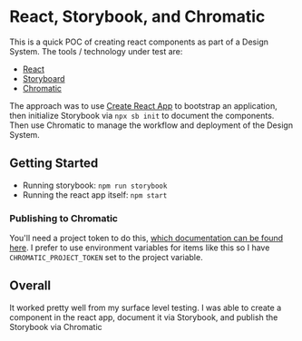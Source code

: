 # React, Storybook, and Chromatic

This is a quick POC of creating react components as part of a Design System. The tools / technology under test are:

* [React](https://reactjs.org/)
* [Storyboard](https://storybook.js.org/)
* [Chromatic](https://www.chromatic.com/)

The approach was to use [Create React App](https://github.com/facebook/create-react-app) to bootstrap an application, then initialize Storybook via `npx sb init` to document the components. Then use Chromatic to manage the workflow and deployment of the Design System.

## Getting Started

* Running storybook: `npm run storybook`
* Running the react app itself: `npm start`

### Publishing to Chromatic

You'll need a project token to do this, [which documentation can be found here](https://www.chromatic.com/docs/setup#run-chromatic). I prefer to use environment variables for items like this so I have `CHROMATIC_PROJECT_TOKEN` set to the project variable.

## Overall

It worked pretty well from my surface level testing. I was able to create a component in the react app, document it via Storybook, and publish the Storybook via Chromatic

